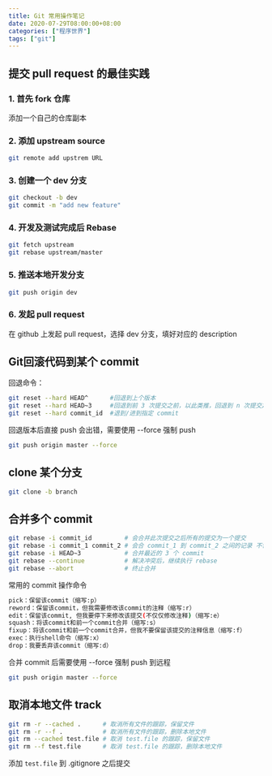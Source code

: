 ```yaml
---
title: Git 常用操作笔记
date: 2020-07-29T08:00:00+08:00
categories: ["程序世界"]
tags: ["git"]
---
```


## 提交 pull request 的最佳实践

### 1. 首先 fork 仓库

添加一个自己的仓库副本

### 2. 添加 upstream source

```bash
git remote add upstrem URL
```

### 3. 创建一个 dev 分支

```bash
git checkout -b dev
git commit -m "add new feature"
```

### 4. 开发及测试完成后 Rebase

```bash
git fetch upstream
git rebase upstream/master
```

### 5. 推送本地开发分支

```bash
git push origin dev
```

### 6. 发起 pull request

在 github 上发起 pull request，选择 dev 分支，填好对应的 description

## Git回滚代码到某个 commit

回退命令：

```bash
git reset --hard HEAD^      #回退到上个版本
git reset --hard HEAD~3     #回退到前 3 次提交之前，以此类推，回退到 n 次提交之前
git reset --hard commit_id  #退到/进到指定 commit
```

回退版本后直接 push 会出错，需要使用 --force 强制 push

```bash
git push origin master --force
```

## clone 某个分支

```bash
git clone -b branch
```

## 合并多个 commit

```bash
git rebase -i commit_id         # 会合并此次提交之后所有的提交为一个提交
git rebase -i commit_1 commit_2 # 会合 commit_1 到 commit_2 之间的记录 不包含 commit_1 包含 commit_2
git rebase -i HEAD~3            # 合并最近的 3 个 commit
git rebase --continue           # 解决冲突后，继续执行 rebase
git rebase --abort              # 终止合并
```

常用的 commit 操作命令

```bash
pick：保留该commit（缩写:p）
reword：保留该commit，但我需要修改该commit的注释（缩写:r）
edit：保留该commit, 但我要停下来修改该提交(不仅仅修改注释)（缩写:e）
squash：将该commit和前一个commit合并（缩写:s）
fixup：将该commit和前一个commit合并，但我不要保留该提交的注释信息（缩写:f）
exec：执行shell命令（缩写:x）
drop：我要丢弃该commit（缩写:d）
```

合并 commit 后需要使用 --force 强制 push 到远程

```bash
git push origin master --force
```

## 取消本地文件 track

```bash
git rm -r --cached .      # 取消所有文件的跟踪，保留文件
git rm -r --f .           # 取消所有文件的跟踪，删除本地文件
git rm --cached test.file # 取消 test.file 的跟踪，保留文件
git rm --f test.file      # 取消 test.file 的跟踪，删除本地文件
```

添加 `test.file` 到 .gitignore 之后提交
